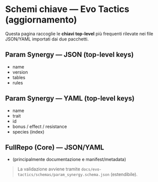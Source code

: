 # Schemi chiave — Evo Tactics (aggiornamento)

Questa pagina raccoglie le **chiavi top-level** più frequenti rilevate nei file JSON/YAML importati dai due pacchetti.

## Param Synergy — JSON (top-level keys)
- name
- version
- tables
- rules

## Param Synergy — YAML (top-level keys)
- name
- trait
- id
- bonus / effect / resistance
- species (index)

## FullRepo (Core) — JSON/YAML
- (principalmente documentazione e manifest/metadata)

> La validazione avviene tramite `docs/evo-tactics/schemas/param_synergy.schema.json` (estendibile).